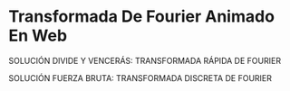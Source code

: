 # Transformada De Fourier Animado En Web

SOLUCIÓN DIVIDE Y VENCERÁS: TRANSFORMADA RÁPIDA DE FOURIER


SOLUCIÓN FUERZA BRUTA: TRANSFORMADA DISCRETA DE FOURIER
